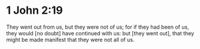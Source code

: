 # 1 John 2:19

They went out from us, but they were not of us; for if they had been of us, they would [no doubt] have continued with us: but [they went out], that they might be made manifest that they were not all of us.